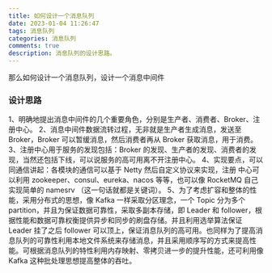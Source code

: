 ```yaml
---
title: 如何设计一个消息队列
date: 2023-01-04 11:26:47
tags: 消息队列
categories: 消息队列
comments: true
description: 消息队列的设计思路。
---
```


那么如何设计一个消息队列，设计一个消息中间件

### 设计思路

1、明确地提出消息中间件的几个重要角色，分别是生产者、消费者、Broker、注册中心。
2、消息中间件数据流转过程，无非就是生产者生成消息，发送至 Broker，Broker 可以暂缓消息，然后消费者再从 Broker 获取消息，用于消费。
3、注册中心用于服务的发现包括：Broker 的发现、生产者的发现、消费者的发现，当然还包括下线，可以说服务的高可用离不开注册中心。
4、实现要点，可以同通信讲起：各模块的通信可以基于 Netty 然后自定义协议来实现，注册
中心可以利用 zookeeper、consul、eureka、nacos 等等，也可以像 RocketMQ 自己实现简单的
namesrv （这一句话就都是关键词）。
5、为了考虑扩容和整体的性能，采用分布式的思想，像 Kafka 一样采取分区理念，一个 Topic 分为多个partition，并且为保证数据可靠性，采取多副本存储，即 Leader 和 follower，根据性能和数据可靠权衡提供异步和同步的刷盘存储。并且利用选举算法保证 Leader 挂了之后 follower 可以顶上，保证消息队列的高可用。也同样为了提高消息队列的可靠性利用本地文件系统来存储消息，并且采用顺序写的方式来提高性能。可根据消息队列的特性利用内存映射、零拷贝进一步的提升性能，还可利用像 Kafka 这种批处理思想提高整体的吞吐。